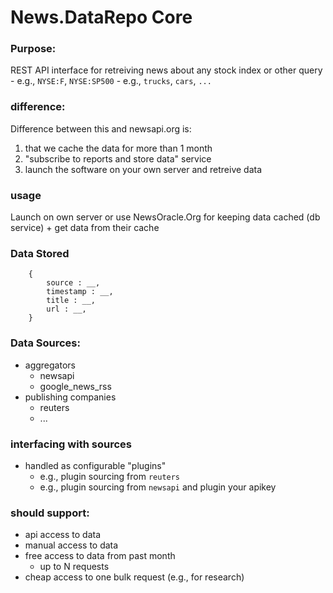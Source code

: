 # News.DataRepo Core

### Purpose:
REST API interface for retreiving news about any stock index or other query
    - e.g., `NYSE:F`, `NYSE:SP500`
    - e.g., `trucks`, `cars`, `...`

### difference:
Difference between this and newsapi.org is:
1. that we cache the data for more than 1 month
2. "subscribe to reports and store data" service
3. launch the software on your own server and retreive data

### usage
Launch on own server or use NewsOracle.Org for keeping data cached (db service) + get data from their cache


### Data Stored
```
    {
        source : __,
        timestamp : __,
        title : __,
        url : __,
    }
```

### Data Sources:
- aggregators
    - newsapi
    - google_news_rss
- publishing companies
    - reuters
    - ...

### interfacing with sources
- handled as configurable "plugins"
    - e.g., plugin sourcing from `reuters`
    - e.g., plugin sourcing from `newsapi` and plugin your apikey


### should support:
- api access to data
- manual access to data
- free access to data from past month
    - up to N requests
- cheap access to one bulk request (e.g., for research)
